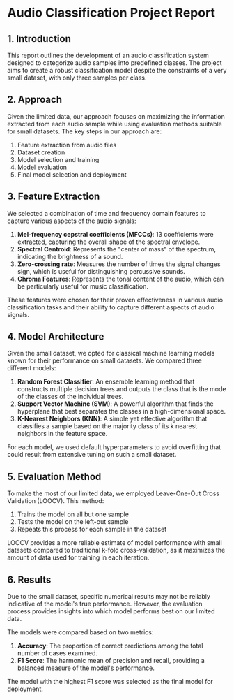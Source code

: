 # Audio Classification Project Report

## 1. Introduction

This report outlines the development of an audio classification system designed to categorize audio samples into predefined classes. The project aims to create a robust classification model despite the constraints of a very small dataset, with only three samples per class.

## 2. Approach

Given the limited data, our approach focuses on maximizing the information extracted from each audio sample while using evaluation methods suitable for small datasets. The key steps in our approach are:

1. Feature extraction from audio files
2. Dataset creation
3. Model selection and training
4. Model evaluation
5. Final model selection and deployment

## 3. Feature Extraction

We selected a combination of time and frequency domain features to capture various aspects of the audio signals:

1. **Mel-frequency cepstral coefficients (MFCCs)**: 13 coefficients were extracted, capturing the overall shape of the spectral envelope.
2. **Spectral Centroid**: Represents the "center of mass" of the spectrum, indicating the brightness of a sound.
3. **Zero-crossing rate**: Measures the number of times the signal changes sign, which is useful for distinguishing percussive sounds.
4. **Chroma Features**: Represents the tonal content of the audio, which can be particularly useful for music classification.

These features were chosen for their proven effectiveness in various audio classification tasks and their ability to capture different aspects of audio signals.

## 4. Model Architecture

Given the small dataset, we opted for classical machine learning models known for their performance on small datasets. We compared three different models:

1. **Random Forest Classifier**: An ensemble learning method that constructs multiple decision trees and outputs the class that is the mode of the classes of the individual trees.
2. **Support Vector Machine (SVM)**: A powerful algorithm that finds the hyperplane that best separates the classes in a high-dimensional space.
3. **K-Nearest Neighbors (KNN)**: A simple yet effective algorithm that classifies a sample based on the majority class of its k nearest neighbors in the feature space.

For each model, we used default hyperparameters to avoid overfitting that could result from extensive tuning on such a small dataset.

## 5. Evaluation Method

To make the most of our limited data, we employed Leave-One-Out Cross Validation (LOOCV). This method:

1. Trains the model on all but one sample
2. Tests the model on the left-out sample
3. Repeats this process for each sample in the dataset

LOOCV provides a more reliable estimate of model performance with small datasets compared to traditional k-fold cross-validation, as it maximizes the amount of data used for training in each iteration.

## 6. Results

Due to the small dataset, specific numerical results may not be reliably indicative of the model's true performance. However, the evaluation process provides insights into which model performs best on our limited data.

The models were compared based on two metrics:

1. **Accuracy**: The proportion of correct predictions among the total number of cases examined.
2. **F1 Score**: The harmonic mean of precision and recall, providing a balanced measure of the model's performance.

The model with the highest F1 score was selected as the final model for deployment.
